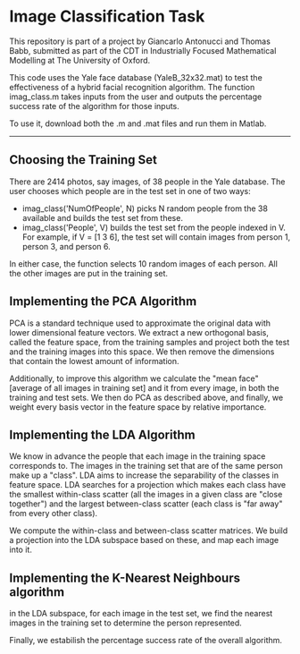 # Image Classification Task

This repository is part of a project by Giancarlo Antonucci and Thomas Babb, submitted as part of the CDT in Industrially Focused Mathematical Modelling at The University of Oxford.

This code uses the Yale face database (YaleB_32x32.mat) to test the effectiveness of a hybrid facial recognition algorithm. The function imag_class.m takes inputs from the user and outputs the percentage success rate of the algorithm for those inputs.

To use it, download both the .m and .mat files and run them in Matlab.

--------------------------

## Choosing the Training Set

There are 2414 photos, say images, of 38 people in the Yale database. The user chooses which people are in the test set in one of two ways:

- imag_class('NumOfPeople', N) picks N random people from the 38 available and builds the test set from these.
- imag_class('People', V) builds the test set from the people indexed in V. For example, if V = [1 3 6], the test set will contain images from person 1, person 3, and person 6.

In either case, the function selects 10 random images of each person. All the other images are put in the training set.

## Implementing the PCA Algorithm

PCA is a standard technique used to approximate the original data with lower dimensional feature vectors. We extract a new orthogonal basis, called the feature space, from the training samples and project both the test and the training images into this space. We then remove the dimensions that contain the lowest amount of information.

Additionally, to improve this algorithm we calculate the "mean face" [average of all images in training set] and it from every image, in both the training and test sets. We then do PCA as described above, and finally, we weight every basis vector in the feature space by relative importance.

## Implementing the LDA Algorithm

We know in advance the people that each image in the training space corresponds to. The images in the training set that are of the same person make up a "class". LDA aims to increase the separability of the classes in feature space. LDA searches for a projection which makes each class have the smallest within-class scatter (all the images in a given class are "close together") and the largest between-class scatter (each class is "far away" from every other class).

We compute the within-class and between-class scatter matrices. We build a projection into the LDA subspace based on these, and map each image into it.

## Implementing the K-Nearest Neighbours algorithm
in the LDA subspace, for each image in the test set, we find the nearest images in the training set to determine the person represented.

Finally, we estabilish the percentage success rate of the overall algorithm.
